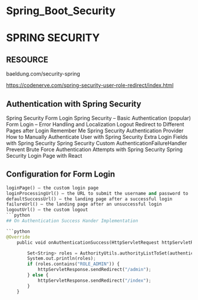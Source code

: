 # Spring_Boot_Security
# SPRING SECURITY

## RESOURCE
baeldung.com/security-spring

https://codenerve.com/spring-security-user-role-redirect/index.html

## Authentication with Spring Security

Spring Security Form Login
Spring Security – Basic Authentication (popular)
Form Login – Error Handling and Localization
Logout
Redirect to Different Pages after Login
Remember Me
Spring Security Authentication Provider
How to Manually Authenticate User with Spring Security
Extra Login Fields with Spring Security
Spring Security Custom AuthenticationFailureHandler
Prevent Brute Force Authentication Attempts with Spring Security
Spring Security Login Page with React

## Configuration for Form Login
```python
loginPage() – the custom login page
loginProcessingUrl() – the URL to submit the username and password to
defaultSuccessUrl() – the landing page after a successful login
failureUrl() – the landing page after an unsuccessful login
logoutUrl() – the custom logout
```python
## On Authentication Success Hander Implementation

```python
@Override
    public void onAuthenticationSuccess(HttpServletRequest httpServletRequest, HttpServletResponse httpServletResponse, Authentication authentication) throws IOException, ServletException {

        Set<String> roles = AuthorityUtils.authorityListToSet(authentication.getAuthorities());
        System.out.println(roles);
        if (roles.contains("ROLE_ADMIN")) {
            httpServletResponse.sendRedirect("/admin");
        } else {
            httpServletResponse.sendRedirect("/index");
        }
    }

